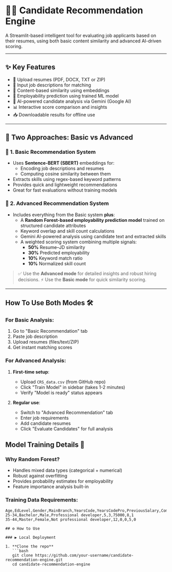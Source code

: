 # 🧑‍💼 Candidate Recommendation Engine

A Streamlit-based intelligent tool for evaluating job applicants based on their resumes, using both basic content similarity and advanced AI-driven scoring.

---

## ✨ Key Features

- 📄 Upload resumes (PDF, DOCX, TXT or ZIP)
- 📝 Input job descriptions for matching
- 🧠 Content-based similarity using embeddings
- 🧮 Employability prediction using trained ML model
- 🤖 AI-powered candidate analysis via Gemini (Google AI)
- 📊 Interactive score comparison and insights
- 📥 Downloadable results for offline use

---

## 🧭 Two Approaches: Basic vs Advanced

### 🔹 **1. Basic Recommendation System**

- Uses **Sentence-BERT (SBERT)** embeddings for:
  - Encoding job descriptions and resumes
  - Computing cosine similarity between them
- Extracts skills using regex-based keyword patterns
- Provides quick and lightweight recommendations
- Great for fast evaluations without training models

### 🔸 **2. Advanced Recommendation System**

- Includes everything from the Basic system **plus**:
  - A **Random Forest-based employability prediction model** trained on structured candidate attributes
  - Keyword overlap and skill count calculations
  - Gemini AI-powered analysis using candidate text and extracted skills
  - A weighted scoring system combining multiple signals:
    - **50%** Resume–JD similarity
    - **30%** Predicted employability
    - **10%** Keyword match ratio
    - **10%** Normalized skill count

> ✅ Use the **Advanced mode** for detailed insights and robust hiring decisions.
> ⚡ Use the **Basic mode** for quick similarity scoring.

---

## How To Use Both Modes 🛠️

### For Basic Analysis:
1. Go to "Basic Recommendation" tab
2. Paste job description
3. Upload resumes (files/text/ZIP)
4. Get instant matching scores

### For Advanced Analysis:
1. **First-time setup**:
   - Upload `CRS_data.csv` (from GitHub repo)
   - Click "Train Model" in sidebar (takes 1-2 minutes)
   - Verify "Model is ready" status appears

2. **Regular use**:
   - Switch to "Advanced Recommendation" tab
   - Enter job requirements
   - Add candidate resumes
   - Click "Evaluate Candidates" for full analysis

## Model Training Details 🤖

### Why Random Forest?
- Handles mixed data types (categorical + numerical)
- Robust against overfitting
- Provides probability estimates for employability
- Feature importance analysis built-in

### Training Data Requirements:
```csv
Age,EdLevel,Gender,MainBranch,YearsCode,YearsCodePro,PreviousSalary,ComputerSkills,Employed
25-34,Bachelor,Male,Professional developer,5,3,75000,8,1
35-44,Master,Female,Not professional developer,12,0,0,5,0

## ⚙️ How to Use

### ▶️ Local Deployment

1. **Clone the repo**
   ```bash
   git clone https://github.com/your-username/candidate-recommendation-engine.git
   cd candidate-recommendation-engine
